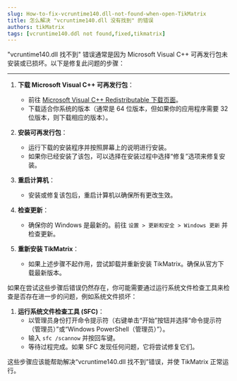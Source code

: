 ```yaml
---
slug: How-to-fix-vcruntime140.dll-not-found-when-open-TikMatrix
title: 怎么解决 "vcruntime140.dll 没有找到" 的错误
authors: tikMatrix
tags: [vcruntime140.ddl not found,fixed,tikmatrix]
---
```

"vcruntime140.dll 找不到" 错误通常是因为 Microsoft Visual C++ 可再发行包未安装或已损坏。以下是修复此问题的步骤：

---

1. **下载 Microsoft Visual C++ 可再发行包**：
   - 前往 [Microsoft Visual C++ Redistributable 下载页面](https://support.microsoft.com/en-us/help/2977003/the-latest-supported-visual-c-downloads)。
   - 下载适合你系统的版本（通常是 64 位版本，但如果你的应用程序需要 32 位版本，则下载相应的版本）。

2. **安装可再发行包**：
   - 运行下载的安装程序并按照屏幕上的说明进行安装。
   - 如果你已经安装了该包，可以选择在安装过程中选择“修复”选项来修复安装。

3. **重启计算机**：
   - 安装或修复该包后，重启计算机以确保所有更改生效。

4. **检查更新**：
   - 确保你的 Windows 是最新的。前往 `设置 > 更新和安全 > Windows 更新` 并检查更新。

5. **重新安装 TikMatrix**：
   - 如果上述步骤不起作用，尝试卸载并重新安装 TikMatrix。确保从官方下载最新版本。

如果在尝试这些步骤后错误仍然存在，你可能需要通过运行系统文件检查工具来检查是否存在进一步的问题，例如系统文件损坏：

1. **运行系统文件检查工具 (SFC)**：
   - 以管理员身份打开命令提示符（右键单击“开始”按钮并选择“命令提示符（管理员）”或“Windows PowerShell（管理员）”）。
   - 输入 `sfc /scannow` 并按回车键。
   - 等待过程完成。如果 SFC 发现任何问题，它将尝试修复它们。

这些步骤应该能帮助解决“vcruntime140.dll 找不到”错误，并使 TikMatrix 正常运行。

